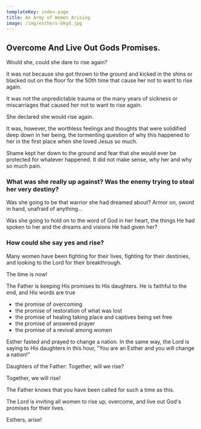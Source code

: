 ```yaml
---
templateKey: index-page
title: An Army of Women Arising
image: /img/esthers-bkgd.jpg
---
```

## Overcome And Live Out Gods Promises.

Would she, could she dare to rise again?

It was not because she got thrown to the ground and kicked in the shins or blacked out on the floor for the 50th time that cause her not to want to rise again.

It was not the unpredictable trauma or the many years of sickness or miscarriages that caused her not to want to rise again.  

She declared she would rise again. 

It was, however, the worthless feelings and thoughts that were solidified deep down in her being, the tormenting question of why this happened to her in the first place when she loved Jesus so much.

Shame kept her down to the ground and fear that she would ever be protected for whatever happened. It did not make sense, why her and why so much pain. 

### What was she really up against?  Was the enemy trying to steal her very destiny?

Was she going to be that warrior she had dreamed about? Armor on, sword in hand, unafraid of anything...


Was she going to hold on to the word of God in her heart, the things He had spoken to her and the dreams and visions He had given her?



### How could she say yes and rise?


Many women have been fighting for their lives, fighting for their destinies, and looking to the Lord for their breakthrough.



The time is now!



The Father is keeping His promises to His daughters. He is faithful to the end, and His words are true



* the promise of overcoming 
* the promise of restoration of what was lost 
* the promise of healing taking place and captives being set free  
* the promise of answered prayer 
* the promise of a revival among women 

Esther fasted and prayed to change a nation. In the same way, the Lord is saying to His daughters in this hour, “You are an Esther and you will change a nation!”

Daughters of the Father: Together, will we rise?

Together, we will rise!

The Father knows that you have been called for such a time as this.

The Lord is inviting all women to rise up, overcome, and live out God's promises for their lives. 

Esthers, arise!

